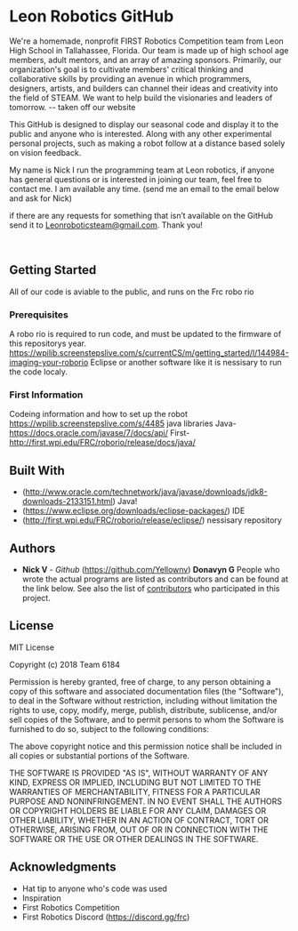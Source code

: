 # Leon Robotics GitHub

We're a homemade, nonprofit FIRST Robotics Competition team from Leon High School in Tallahassee, Florida. Our team is made up of high 
school age members, adult mentors, and an array of amazing sponsors. Primarily, our organization's goal is to cultivate members' 
critical thinking and collaborative skills by providing an avenue in which programmers, designers, artists, and builders can channel 
their ideas and creativity into the field of STEAM. We want to help build the visionaries and leaders of tomorrow. -- taken off our website

This GitHub is designed to display our seasonal code and display it to the public and anyone who is interested. Along with any other
experimental personal projects, such as making a robot follow at a distance based solely on vision feedback. 

My name is Nick I run the programming team at Leon robotics, if anyone has general questions or is interested in joining our team, feel free to contact me. I am available any time. (send me an email to the email below and ask for Nick)

if there are any requests for something that isn’t available on the GitHub send it to Leonroboticsteam@gmail.com.
Thank you!

​
## Getting Started

All of our code is aviable to the public, and runs on the Frc robo rio

### Prerequisites

A robo rio is required to run code, and must be updated to the firmware of this repositorys year.
https://wpilib.screenstepslive.com/s/currentCS/m/getting_started/l/144984-imaging-your-roborio
Eclipse or another software like it is nessisary to run the code localy.



### First Information
Codeing information and how to set up the robot
https://wpilib.screenstepslive.com/s/4485
java libraries
Java- https://docs.oracle.com/javase/7/docs/api/
First- http://first.wpi.edu/FRC/roborio/release/docs/java/


## Built With

*  (http://www.oracle.com/technetwork/java/javase/downloads/jdk8-downloads-2133151.html) Java!
*  (https://www.eclipse.org/downloads/eclipse-packages/) IDE
*  (http://first.wpi.edu/FRC/roborio/release/eclipse/) nessisary repository




## Authors

* **Nick    V** - *Github* (https://github.com/Yellownv)
  **Donavyn G**
People who wrote the actual programs are listed as contributors and can be found at the link below.
See also the list of [contributors](https://github.com/your/project/contributors) who participated in this project.

## License
MIT License

Copyright (c) 2018 Team 6184

Permission is hereby granted, free of charge, to any person obtaining a copy
of this software and associated documentation files (the "Software"), to deal
in the Software without restriction, including without limitation the rights
to use, copy, modify, merge, publish, distribute, sublicense, and/or sell
copies of the Software, and to permit persons to whom the Software is
furnished to do so, subject to the following conditions:

The above copyright notice and this permission notice shall be included in all
copies or substantial portions of the Software.

THE SOFTWARE IS PROVIDED "AS IS", WITHOUT WARRANTY OF ANY KIND, EXPRESS OR
IMPLIED, INCLUDING BUT NOT LIMITED TO THE WARRANTIES OF MERCHANTABILITY,
FITNESS FOR A PARTICULAR PURPOSE AND NONINFRINGEMENT. IN NO EVENT SHALL THE
AUTHORS OR COPYRIGHT HOLDERS BE LIABLE FOR ANY CLAIM, DAMAGES OR OTHER
LIABILITY, WHETHER IN AN ACTION OF CONTRACT, TORT OR OTHERWISE, ARISING FROM,
OUT OF OR IN CONNECTION WITH THE SOFTWARE OR THE USE OR OTHER DEALINGS IN THE
SOFTWARE.


## Acknowledgments

* Hat tip to anyone who's code was used
* Inspiration
* First Robotics Competition
* First Robotics Discord (https://discord.gg/frc)
